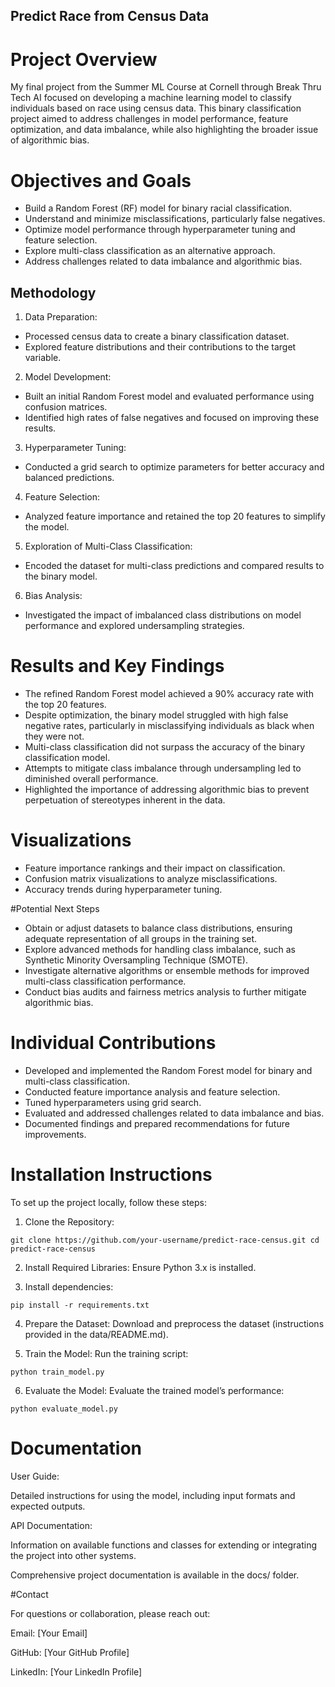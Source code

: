 ## Predict Race from Census Data

# Project Overview

My final project from the Summer ML Course at Cornell through Break Thru Tech AI focused on developing a machine learning model to classify individuals based on race using census data. This binary classification project aimed to address challenges in model performance, feature optimization, and data imbalance, while also highlighting the broader issue of algorithmic bias.

# Objectives and Goals

- Build a Random Forest (RF) model for binary racial classification.
- Understand and minimize misclassifications, particularly false negatives.
- Optimize model performance through hyperparameter tuning and feature selection.
- Explore multi-class classification as an alternative approach.
- Address challenges related to data imbalance and algorithmic bias.

## Methodology
1. Data Preparation:
  - Processed census data to create a binary classification dataset.
  - Explored feature distributions and their contributions to the target variable.
2. Model Development:
  - Built an initial Random Forest model and evaluated performance using confusion matrices.
  - Identified high rates of false negatives and focused on improving these results.
3. Hyperparameter Tuning:
  - Conducted a grid search to optimize parameters for better accuracy and balanced predictions.
4. Feature Selection:
  - Analyzed feature importance and retained the top 20 features to simplify the model.
5. Exploration of Multi-Class Classification:
  - Encoded the dataset for multi-class predictions and compared results to the binary model.
6. Bias Analysis:
  - Investigated the impact of imbalanced class distributions on model performance and explored undersampling strategies.

# Results and Key Findings
- The refined Random Forest model achieved a 90% accuracy rate with the top 20 features.
- Despite optimization, the binary model struggled with high false negative rates, particularly in misclassifying individuals as black when they were not.
- Multi-class classification did not surpass the accuracy of the binary classification model.
- Attempts to mitigate class imbalance through undersampling led to diminished overall performance.
- Highlighted the importance of addressing algorithmic bias to prevent perpetuation of stereotypes inherent in the data.

# Visualizations
- Feature importance rankings and their impact on classification.
- Confusion matrix visualizations to analyze misclassifications.
- Accuracy trends during hyperparameter tuning.

#Potential Next Steps
- Obtain or adjust datasets to balance class distributions, ensuring adequate representation of all groups in the training set.
- Explore advanced methods for handling class imbalance, such as Synthetic Minority Oversampling Technique (SMOTE).
- Investigate alternative algorithms or ensemble methods for improved multi-class classification performance.
- Conduct bias audits and fairness metrics analysis to further mitigate algorithmic bias.

# Individual Contributions
- Developed and implemented the Random Forest model for binary and multi-class classification.
- Conducted feature importance analysis and feature selection.
- Tuned hyperparameters using grid search.
- Evaluated and addressed challenges related to data imbalance and bias.
- Documented findings and prepared recommendations for future improvements.

# Installation Instructions

To set up the project locally, follow these steps:

1. Clone the Repository:

`git clone https://github.com/your-username/predict-race-census.git
cd predict-race-census`

2. Install Required Libraries:
   Ensure Python 3.x is installed.

3. Install dependencies:

`pip install -r requirements.txt`

4. Prepare the Dataset:
   Download and preprocess the dataset (instructions provided in the data/README.md).

5. Train the Model:
   Run the training script:

`python train_model.py`

6. Evaluate the Model:
   Evaluate the trained model’s performance:

`python evaluate_model.py`

# Documentation

  User Guide:

Detailed instructions for using the model, including input formats and expected outputs.

  API Documentation:

Information on available functions and classes for extending or integrating the project into other systems.

Comprehensive project documentation is available in the docs/ folder.

#Contact

For questions or collaboration, please reach out:

Email: [Your Email]

GitHub: [Your GitHub Profile]

LinkedIn: [Your LinkedIn Profile]
